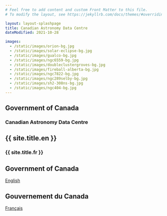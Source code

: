 ```yaml
---
# Feel free to add content and custom Front Matter to this file.
# To modify the layout, see https://jekyllrb.com/docs/themes/#overriding-theme-defaults

layout: layout-splashpage
title: Canadian Astronomy Data Centre
dateModified: 2021-10-28

images:
  - /static/images/orion-bg.jpg
  - /static/images/solar-eclipse-bg.jpg
  - /static/images/gualco-bg.jpg
  - /static/images/ngc6559-bg.jpg
  - /static/images/doubleclustergroves-bg.jpg
  - /static/images/fireball-alberta-bg.jpg
  - /static/images/ngc7822-bg.jpg
  - /static/images/ngc289selby-bg.jpg
  - /static/images/sh2-308ns-bg.jpg
  - /static/images/ngc404-bg.jpg
---
```


<div class="row">
  <section class="col-xs-6 text-right">
    <h2 class="wb-inv">Government of Canada</h2>
    <h3 class="text-right">Canadian Astronomy Data Centre</h3>
  </section>
  <section lang="fr" class="col-xs-6">
    <h2 class="wb-inv">{{ site.title.en }}</h2>
    <h3 class="text-left">{{ site.title.fr }}</h3>
  </section>
</div>
<div class="row">
    <section class="col-xs-6 text-right" lang="en">
      <h2 class="wb-inv">Government of Canada</h2>
      <p><a href="/en" class="btn btn-primary">English</a></p>
    </section>
    <section class="col-xs-6" lang="fr">
      <h2 class="wb-inv">Gouvernement du Canada</h2>
      <p><a href="/fr" class="btn btn-primary">Français</a></p>
    </section>
</div>
